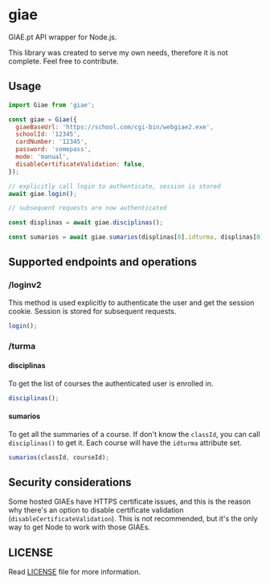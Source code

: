 # giae

GIAE.pt API wrapper for Node.js.

This library was created to serve my own needs, therefore it is not complete. Feel free to contribute.

## Usage

```js
import Giae from 'giae';

const giae = Giae({
  giaeBaseUrl: 'https://school.com/cgi-bin/webgiae2.exe',
  schoolId: '12345',
  cardNumber: '12345',
  password: 'somepass',
  mode: 'manual',
  disableCertificateValidation: false,
});

// explicitly call login to authenticate, session is stored
await giae.login();

// subsequent requests are now authenticated

const displinas = await giae.disciplinas();

const sumarios = await giae.sumarios(displinas[0].idturma, displinas[0].id);
```

## Supported endpoints and operations

### /loginv2

This method is used explicitly to authenticate the user and get the session cookie. Session is stored for subsequent requests.

```js
login();
```

### /turma

#### disciplinas

To get the list of courses the authenticated user is enrolled in.

```js
disciplinas();
```

#### sumarios

To get all the summaries of a course. If don't know the `classId`, you can call `disciplinas()` to get it. Each course will have the `idturma` attribute set.

```js
sumarios(classId, courseId);
```

## Security considerations

Some hosted GIAEs have HTTPS certificate issues, and this is the reason why there's an option to disable certificate validation (`disableCertificateValidation`). This is not recommended, but it's the only way to get Node to work with those GIAEs.

## LICENSE

Read [LICENSE](LICENSE) file for more information.
